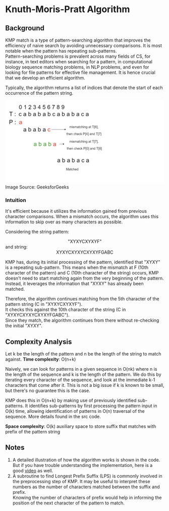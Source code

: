 # Knuth-Moris-Pratt Algorithm

## Background
KMP match is a type of pattern-searching algorithm that improves the efficiency of naive search by avoiding unnecessary
comparisons. It is most notable when the pattern has repeating sub-patterns.
<br>
Pattern-searching problems is prevalent across many fields of CS, for instance,
in text editors when searching for a pattern, in computational biology sequence matching problems,
in NLP problems, and even for looking for file patterns for effective file management.
It is hence crucial that we develop an efficient algorithm.

Typically, the algorithm returns a list of indices that denote the start of each occurrence of the pattern string.

![KMP](../../../../../docs/assets/images/kmp.png)
Image Source: GeeksforGeeks

### Intuition
It's efficient because it utilizes the information gained from previous character comparisons. When a mismatch occurs, 
the algorithm uses this information to skip over as many characters as possible.

Considering the string pattern: <br>
<div style="text-align: center;">
                "XYXYCXYXYF" 
</div>
and string: 
<div style="text-align: center;">
                XYXYCXYXYCXYXYFGABC
</div>

KMP has, during its initial processing of the pattern, identified that "XYXY" is a repeating sub-pattern. 
This means when the mismatch at F (10th character of the pattern) and C (10th character of the string) occurs, 
KMP doesn't need to start matching again from the very beginning of the pattern. <br>
Instead, it leverages the information that "XYXY" has already been matched.

Therefore, the algorithm continues matching from the 5th character of the pattern string (C in "XYXYCXYXYF"). <br> 
It checks this against the 10th character of the string (C in "XYXYCXYXYCXYXYFGABC"). <br>
Since they match, the algorithm continues from there without re-checking the initial "XYXY".

## Complexity Analysis
Let k be the length of the pattern and n be the length of the string to match against.
**Time complexity**: O(n+k)

Naively, we can look for patterns in a given sequence in O(nk) where n is the length of the sequence and k
is the length of the pattern. We do this by iterating every character of the sequence, and look at the
immediate k-1 characters that come after it. This is not a big issue if k is known to be small, but there's
no guarantee this is the case.

KMP does this in O(n+k) by making use of previously identified sub-patterns. It identifies sub-patterns
by first processing the pattern input in O(k) time, allowing identification of patterns in
O(n) traversal of the sequence. More details found in the src code.

**Space complexity**: O(k) auxiliary space to store suffix that matches with prefix of the pattern string

## Notes
1. A detailed illustration of how the algorithm works is shown in the code.
But if you have trouble understanding the implementation,
here is a good [video](https://www.youtube.com/watch?v=EL4ZbRF587g) as well. 
2. A subroutine to find Longest Prefix Suffix (LPS) is commonly involved in the preprocessing step of KMP. 
It may be useful to interpret these numbers as the number of characters matched between the suffix and prefix. <br>
Knowing the number of characters of prefix would help in informing the position of the next character of the pattern to
match.
